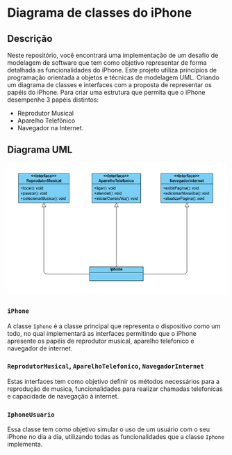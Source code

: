 # Diagrama de classes do iPhone

## Descrição
Neste repositório, você encontrará uma implementação de um desafio de modelagem de software que tem como objetivo representar de forma detalhada as funcionalidades do iPhone. Este projeto utiliza princípios de programação orientada a objetos e técnicas de modelagem UML. Criando um diagrama de classes e interfaces com a proposta de representar os papéis do iPhone. Para criar uma estrutura que permita que o iPhone desempenhe 3 papéis distintos:
* Reprodutor Musical
* Aparelho Telefônico
* Navegador na Internet.


## Diagrama UML
<p align="center">
    <img src="./doc/DiagramaUML.png" alt="Diagrama de Classes">
</p>

### `iPhone`
A classe `Iphone` é a classe principal que representa o dispositivo como um todo, no qual implementará as interfaces permitindo que o iPhone apresente os papéis de reprodutor musical, aparelho telefonico e navegador de internet.

### `ReprodutorMusical`, `AparelhoTelefonico`, `NavegadorInternet`
Estas interfaces tem como objetivo definir os métodos necessários para a reprodução de musica, funcionalidades para realizar chamadas telefonicas e capacidade de navegação à internet.

### `IphoneUsuario`
Essa classe tem como objetivo simular o uso de um usuário com o seu iPhone no dia a dia, utilizando todas as funcionalidades que a classe `Iphone` implementa.
